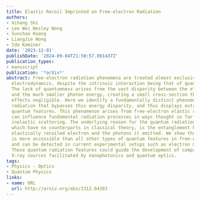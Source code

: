 ```yaml
---
title: Elastic Recoil Imprinted on Free-electron Radiation
authors:
- Xihang Shi
- Lee Wei Wesley Wong
- Sunchao Huang
- LiangJie Wong
- Ido Kaminer
date: '2023-12-01'
publishDate: '2024-09-04T21:50:57.091437Z'
publication_types:
- manuscript
publication: '*arXiv*'
abstract: Free-electron radiation phenomena are treated almost exclusively with classical
  electrodynamics, despite the intrinsic interaction being that of quantum electrodynamics.
  The lack of quantumness arises from the vast disparity between the electron energy
  and the much smaller photon energy, creating a small cross-section that makes quantum
  effects negligible. Here we identify a fundamentally distinct phenomenon of electron
  radiation that bypasses this energy disparity, and thus displays extremely strong
  quantum features. This phenomenon arises from free-electron elastic recoil, which
  can influence fundamental radiation processes in ways thought so far to necessitate
  inelastic scattering. The underlying reason for the quantum radiation features,
  which have no counterparts in classical theory, is the entanglement between each
  elastically recoiled electron and the photons it emitted. We show that this phenomenon
  is more accessible than all other types of quantum features in free-electron radiation
  and can be detected in current experimental setups such as electron microscopes.
  These quantum radiation features could guide the development of compact coherent
  X-ray sources facilitated by nanophotonics and quantum optics.
tags:
- Physics - Optics
- Quantum Physics
links:
- name: URL
  url: http://arxiv.org/abs/2312.04383
---
```

